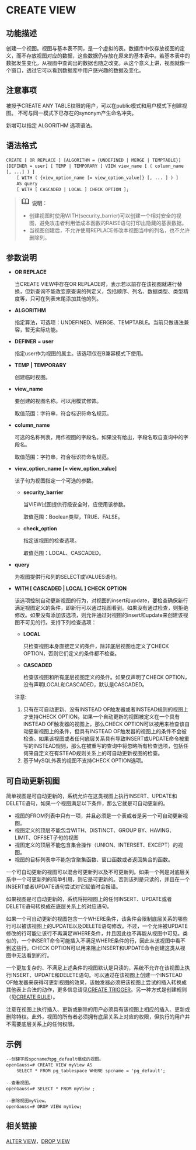 # CREATE VIEW<a name="ZH-CN_TOPIC_0289900307"></a>

## 功能描述<a name="zh-cn_topic_0283137480_zh-cn_topic_0237122126_zh-cn_topic_0059779377_sc0d0ea7296f7418d8e0b1a8878cf72ba"></a>

创建一个视图。视图与基本表不同，是一个虚拟的表。数据库中仅存放视图的定义，而不存放视图对应的数据，这些数据仍存放在原来的基本表中。若基本表中的数据发生变化，从视图中查询出的数据也随之改变。从这个意义上讲，视图就像一个窗口，透过它可以看到数据库中用户感兴趣的数据及变化。

## 注意事项<a name="zh-cn_topic_0283137480_zh-cn_topic_0237122126_zh-cn_topic_0059779377_sae4035e7748641d3bca61cd89db0e80e"></a>

被授予CREATE ANY TABLE权限的用户，可以在public模式和用户模式下创建视图。
不可与同一模式下已存在的synonym产生命名冲突。

新增可以指定 ALGORITHM 选项语法。

## 语法格式<a name="zh-cn_topic_0283137480_zh-cn_topic_0237122126_zh-cn_topic_0059779377_s3e7f4ca520974d6984e85b855c05a489"></a>

```
CREATE [ OR REPLACE ] [ALGORITHM = {UNDEFINED | MERGE | TEMPTABLE}] [DEFINER = user] [ TEMP | TEMPORARY ] VIEW view_name [ ( column_name [, ...] ) ]
    [ WITH ( {view_option_name [= view_option_value]} [, ... ] ) ]
    AS query
    [ WITH [ CASCADED | LOCAL ] CHECK OPTION ];
```

>![](public_sys-resources/icon-note.gif) **说明：** 
>-   创建视图时使用WITH\(security\_barrier\)可以创建一个相对安全的视图，避免攻击者利用低成本函数的RAISE语句打印出隐藏的基表数据。
>-   当视图创建后，不允许使用REPLACE修改本视图当中的列名，也不允许删除列。

## 参数说明<a name="zh-cn_topic_0283137480_zh-cn_topic_0237122126_zh-cn_topic_0059779377_s09c14680fd2e44bcb52cb2f114096621"></a>

-   **OR REPLACE**

    当CREATE VIEW中存在OR REPLACE时，表示若以前存在该视图就进行替换，但新查询不能改变原查询的列定义，包括顺序、列名、数据类型、类型精度等，只可在列表末尾添加其他的列。

- **ALGORITHM**
    
    指定算法，可选项：UNDEFINED、MERGE、TEMPTABLE。当前只做语法兼容，暂无实际功能。

- **DEFINER = user**

  指定user作为视图的属主。该选项仅在B兼容模式下使用。

-   **TEMP | TEMPORARY**

    创建临时视图。

-   **view\_name**

    要创建的视图名称。可以用模式修饰。

    取值范围：字符串，符合标识符命名规范。

-   **column\_name**

    可选的名称列表，用作视图的字段名。如果没有给出，字段名取自查询中的字段名。

    取值范围：字符串，符合标识符命名规范。

-   **view\_option\_name \[= view\_option\_value\]**

    该子句为视图指定一个可选的参数。

    -   **security\_barrier**

        当VIEW试图提供行级安全时，应使用该参数。
        
        取值范围：Boolean类型，TRUE、FALSE。
    
    -   **check\_option**

        指定该视图的检查选项。

        取值范围：LOCAL、CASCADED。

-   **query**

    为视图提供行和列的SELECT或VALUES语句。

-   **WITH [ CASCADED | LOCAL ] CHECK OPTION**

    该选项控制自动更新视图的行为，对视图的insert和update，要检查确保新行满足视图定义的条件，即新行可以通过视图看到。如果没有通过检查，则拒绝修改。如果没有添加该选项，则允许通过对视图的insert和update来创建该视图不可见的行。支持下列检查选项：

    -   **LOCAL**

        只检查视图本身直接定义的条件，除非底层视图也定义了CHECK OPTION，否则它们定义的条件都不检查。

    -   **CASCADED**

        检查该视图和所有底层视图定义的条件。如果仅声明了CHECK OPTION，没有声明LOCAL和CASCADED，默认是CASCADED。
    
    注意:
    1. 只有在可自动更新、没有INSTEAD OF触发器或者INSTEAD规则的视图上才支持CHECK OPTION。如果一个自动更新的视图被定义在一个具有INSTEAD OF触发器的视图上，那么CHECK OPTION可以被用来检查该自动更新视图上的条件，但具有INSTEAD OF触发器的视图上的条件不会被检查。如果该视图或者任何底层关系具有导致INSERT或UPDATE命令被重写的INSTEAD规则，那么在被重写的查询中将忽略所有检查选项，包括任何来自定义在有STEAD规则关系上的可自动更新视图的检查。
    2. 基于MySQL外表的视图不支持CHECK OPTION选项。

## 可自动更新视图<a name="zh-cn_topic_0283137480_zh-cn_topic_0237122126_zh-cn_topic_0059779377_s09c14680fd2e44bcb52cb2f114096621"></a>

简单视图是可自动更新的，系统允许在这类视图上执行INSERT、UPDATE和DELETE语句，如果一个视图满足以下条件，那么它就是可自动更新的。

* 视图的FROM列表中只有一项，并且必须是一个表或者是另一个可自动更新视图。
* 视图定义的顶层不能包含WITH、DISTINCT、GROUP BY、HAVING、LIMIT、OFFSET子句的视图
* 视图定义的顶层不能包含集合操作（UNION、INTERSET、EXCEPT）的视图。
* 视图的目标列表中不能包含聚集函数、窗口函数或者返回集合的函数。

一个可自动更新的视图可以混合可更新列以及不可更新列。如果一个列是对底层关系中一个可更新列的简单引用，则它是可更新的。否则该列是只读的，并且在一个INSERT或者UPDATE语句尝试对它赋值时会报错。

如果视图是可自动更新的，系统将把视图上的任何INSERT、UPDATE或者DELETE语句转换成在底层关系上的对应语句。

如果一个可自动更新的视图包含一个WHERE条件，该条件会限制底层关系的哪些行可以被该视图上的UPDATE以及DELETE语句修改。不过，一个允许被UPDATE修改的行可能让该行不再满足WHERE条件，并且因此也不再能从视图中可见。类似的，一个INSERT命令可能插入不满足WHERE条件的行，因此从该视图中看不到这些行。CHECK OPTION可以用来阻止INSERT和UPDATE命令创建这类从视图中无法看到的行。

一个更加复杂的、不满足上述条件的视图默认是只读的，系统不允许在该视图上执行INSERT、UPDATE和DELETE语句。可以通过在该视图上创建一个INSTEAD OF触发器来获得可更新视图的效果，该触发器必须把该视图上尝试的插入转换成其他表上合法的动作，更多信息请见[CREATE TRIGGER](../SQLReference/CREATE-TRIGGER.md)。另一种方式是创建规则（见[CREATE RULE](../SQLReference/CREATE-RULE.md)）。

注意在视图上执行插入、更新或删除的用户必须具有该视图上相应的插入、更新或删除特权。此外，视图的所有者必须拥有底层关系上对应的权限，但执行的用户并不需要底层关系上的任何权限。

## 示例<a name="zh-cn_topic_0283137480_zh-cn_topic_0237122126_zh-cn_topic_0059779377_s66a0b4a6a1df4ba4a116c6c565a0fe9d"></a>

```
--创建字段spcname为pg_default组成的视图。
openGauss=# CREATE VIEW myView AS
    SELECT * FROM pg_tablespace WHERE spcname = 'pg_default';

--查看视图。
openGauss=# SELECT * FROM myView ;

--删除视图myView。
openGauss=# DROP VIEW myView;
```

## 相关链接<a name="zh-cn_topic_0283137480_zh-cn_topic_0237122126_zh-cn_topic_0059779377_sfc32bec2a548470ebab19d6ca7d6abe2"></a>

[ALTER VIEW](ALTER-VIEW.md)，[DROP VIEW](DROP-VIEW.md)

